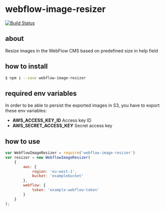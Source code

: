 # webflow-image-resizer

[![Build Status](https://travis-ci.com/expertlead/webflow-image-resizer.svg?branch=master)](https://travis-ci.com/expertlead/webflow-image-resizer)

## about

Resize images in the WebFlow CMS based on predefined size in help field

## how to install

```bash
$ npm i --save webflow-image-resizer
```

## required env variables

In order to be able to persist the exported images in S3, you have to export these env variables:
- **AWS_ACCESS_KEY_ID** Access key ID
- **AWS_SECRET_ACCESS_KEY** Secret access key

## how to use

```js
var WebflowImageResizer = require('webflow-image-resizer')
var resizer = new WebflowImageResizer(
    {
        aws: {
            region: 'eu-west-1',
            bucket: 'examplebucket'
        },
        webflow: {
            token: 'example-webflow-token'
        }
    }
);
```
